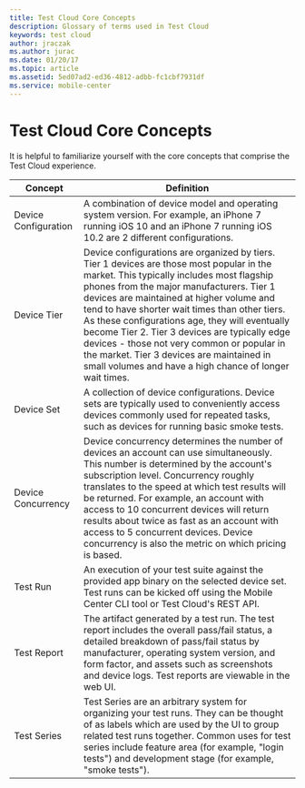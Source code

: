 ```yaml
---
title: Test Cloud Core Concepts
description: Glossary of terms used in Test Cloud
keywords: test cloud
author: jraczak
ms.author: jurac
ms.date: 01/20/17
ms.topic: article
ms.assetid: 5ed07ad2-ed36-4812-adbb-fc1cbf7931df
ms.service: mobile-center
---
```


# Test Cloud Core Concepts

It is helpful to familiarize yourself with the core concepts that comprise the Test Cloud experience.

| Concept | Definition |
| --- | --- |
| Device Configuration | A combination of device model and operating system version. For example, an iPhone 7 running iOS 10 and an iPhone 7 running iOS 10.2 are 2 different configurations. |
| Device Tier | Device configurations are organized by tiers. Tier 1 devices are those most popular in the market. This typically includes most flagship phones from the major manufacturers. Tier 1 devices are maintained at higher volume and tend to have shorter wait times than other tiers. As these configurations age, they will eventually become Tier 2. Tier 3 devices are typically edge devices - those not very common or popular in the market. Tier 3 devices are maintained in small volumes and have a high chance of longer wait times. |
| Device Set | A collection of device configurations. Device sets are typically used to conveniently access devices commonly used for repeated tasks, such as devices for running basic smoke tests. |
| Device Concurrency| Device concurrency determines the number of devices an account can use simultaneously. This number is determined by the account's subscription level. Concurrency roughly translates to the speed at which test results will be returned. For example, an account with access to 10 concurrent devices will return results about twice as fast as an account with access to 5 concurrent devices. Device concurrency is also the metric on which pricing is based. |
| Test Run | An execution of your test suite against the provided app binary on the selected device set. Test runs can be kicked off using the Mobile Center CLI tool or Test Cloud's REST API. |
| Test Report | The artifact generated by a test run. The test report includes the overall pass/fail status, a detailed breakdown of pass/fail status by manufacturer, operating system version, and form factor, and assets such as screenshots and device logs. Test reports are viewable in the web UI. |
| Test Series | Test Series are an arbitrary system for organizing your test runs. They can be thought of as labels which are used by the UI to group related test runs together. Common uses for test series include feature area (for example, "login tests") and development stage (for example, "smoke tests"). |
